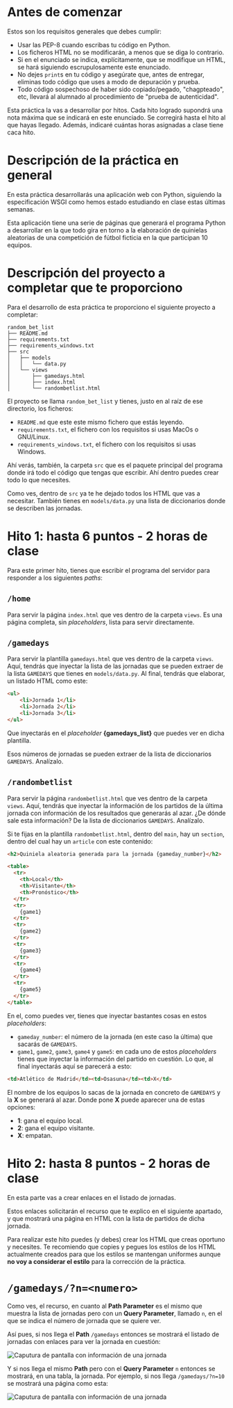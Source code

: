 # Antes de comenzar
Estos son los requisitos generales que debes cumplir:

- Usar las PEP-8 cuando escribas tu código en Python.
- Los ficheros HTML no se modificarán, a menos que se diga lo contrario.
- Si en el enunciado se indica, explícitamente, que se modifique un HTML, se hará siguiendo escrupulosamente este enunciado.
- No dejes `print`s en tu código y asegúrate que, antes de entregar, eliminas todo código que uses a modo de depuración y prueba.
- Todo código sospechoso de haber sido copiado/pegado, "chagpteado", etc, llevará al alumnado al procedimiento de "prueba de autenticidad".

Esta práctica la vas a desarrollar por hitos. Cada hito logrado supondrá una nota máxima que se indicará en este enunciado. Se corregirá hasta el hito al que hayas llegado. Además, indicaré cuántas horas asignadas a clase tiene caca hito.

# Descripción de la práctica en general
En esta práctica desarrollarás una aplicación web con Python, siguiendo la especificación WSGI como hemos estado estudiando en clase estas últimas semanas.

Esta aplicación tiene una serie de páginas que generará el programa Python a desarrollar en la que todo gira en torno a la elaboración de quinielas aleatorias de una competición de fútbol ficticia en la que participan 10 equipos.

# Descripción del proyecto a completar que te proporciono
Para el desarrollo de esta práctica te proporciono el siguiente proyecto a completar:

``` shell
random_bet_list
├── README.md
├── requirements.txt
├── requirements_windows.txt
├── src
│   ├── models
│   │   └── data.py
│   └── views
│       ├── gamedays.html
│       ├── index.html
│       └── randombetlist.html
```

El proyecto se llama `random_bet_list` y tienes, justo en al raíz de ese directorio, los ficheros:

- `README.md` que este este mismo fichero que estás leyendo.
- `requirements.txt`, el fichero con los requisitos si usas MacOs o GNU/Linux.
- `requirements_windows.txt`, el fichero con los requisitos si usas Windows.

Ahí verás, también, la carpeta `src` que es el paquete principal del programa donde irá todo el código que tengas que escribir. Ahí dentro puedes crear todo lo que necesites.

Como ves, dentro de `src` ya te he dejado todos los HTML que vas a necesitar. También tienes en `models/data.py` una lista de diccionarios donde se describen las jornadas.

# Hito 1: hasta 6 puntos - 2 horas de clase
Para este primer hito, tienes que escribir el programa del servidor para responder a los siguientes *paths*:

## `/home`
Para servir la página `index.html` que ves dentro de la carpeta `views`. Es una página completa, sin *placeholders*, lista para servir directamente.

## `/gamedays`
Para servir la plantilla `gamedays.html` que ves dentro de la carpeta `views`. Aquí, tendrás que inyectar la lista de las jornadas que se pueden extraer de la lista `GAMEDAYS` que tienes en `models/data.py`. Al final, tendrás que elaborar, un listado HTML como este:

``` html
<ul>
	<li>Jornada 1</li>
	<li>Jornada 2</li>
	<li>Jornada 3</li>
</ul>
```

Que inyectarás en el *placeholder* **{gamedays_list}** que puedes ver en dicha plantilla.

Esos números de jornadas se pueden extraer de la lista de diccionarios `GAMEDAYS`. Analízalo.

## `/randombetlist`
Para servir la página `randombetlist.html` que ves dentro de la carpeta `views`. Aquí, tendrás que inyectar la información de los partidos de la última jornada con información de los resultados que generarás al azar. ¿De dónde sale esta información? De la lista de diccionarios `GAMEDAYS`. Analízalo.

Si te fijas en la plantilla `randombetlist.html`, dentro del `main`, hay un `section`, dentro del cual hay un `article` con este contenido:

``` html
<h2>Quiniela aleatoria generada para la jornada {gameday_number}</h2>

<table>
  <tr>
    <th>Local</th>
    <th>Visitante</th>
    <th>Pronóstico</th>
  </tr>
  <tr>
    {game1}
  </tr>
  <tr>
    {game2}
  </tr>
  <tr>
    {game3}
  </tr>
  <tr>
    {game4}
  </tr>
  <tr>
    {game5}
  </tr>
</table>
```

En el, como puedes ver, tienes que inyectar bastantes cosas en estos *placeholders*:

- `gameday_number`: el número de la jornada (en este caso la última) que sacarás de `GAMEDAYS`.
- `game1`, `game2`, `game3`, `game4` y `game5`: en cada uno de estos *placeholders* tienes que inyectar la información del partido en cuestión. Lo que, al final inyectarás aquí se parecerá a esto:

``` html
<td>Atlético de Madrid</td><td>Osasuna</td><td>X</td>
```

El nombre de los equipos lo sacas de la jornada en concreto de `GAMEDAYS` y la **X** se generará al azar. Donde pone **X** puede aparecer una de estas opciones:

- **1**: gana el equipo local.
- **2**: gana el equipo visitante.
- **X**: empatan.

# Hito 2: hasta 8 puntos - 2 horas de clase
En esta parte vas a crear enlaces en el listado de jornadas.

Estos enlaces solicitarán el recurso que te explico en el siguiente apartado, y que mostrará una página en HTML con la lista de partidos de dicha jornada.

Para realizar este hito puedes (y debes) crear los HTML que creas oportuno y necesites. Te recomiendo que copies y pegues los estilos de los HTML actualmente creados para que los estilos se mantengan uniformes aunque **no voy a considerar el estilo** para la corrección de la práctica.

# `/gamedays/?n=<numero>`
Como ves, el recurso, en cuanto al **Path Parameter** es el mismo que muestra la lista de jornadas pero con un **Query Parameter**, llamado `n`, en el que se indica el número de jornada que se quiere ver.

Así pues, si nos llega el **Path** `/gamedays` entonces se mostrará el listado de jornadas con enlaces para ver la jornada en cuestión:

![Caputura de pantalla con información de una jornada](img/gamedays.png)

Y si nos llega el mismo **Path** pero con el **Query Parameter** `n` entonces se mostrará, en una tabla, la jornada. Por ejemplo, si nos llega `/gamedays/?n=10` se mostrará una página como esta:

![Caputura de pantalla con información de una jornada](img/gameday_10.png)
